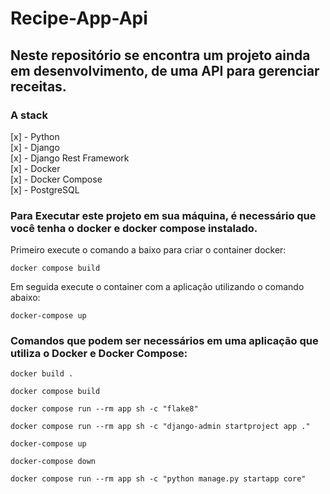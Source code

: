 # Recipe-App-Api

## Neste repositório se encontra um projeto ainda em desenvolvimento, de uma API para gerenciar receitas.
### A stack

[x] - Python <br>
[x] - Django <br>
[x] - Django Rest Framework <br>
[x] - Docker <br>
[x] - Docker Compose <br>
[x] - PostgreSQL <br>

### Para Executar este projeto em sua máquina, é necessário que você tenha o docker e docker compose instalado.

Primeiro execute o comando a baixo para criar o container docker:

```
docker compose build
```

Em seguida execute o container com a aplicação utilizando o comando abaixo:

```
docker-compose up
```

### Comandos que podem ser necessários em uma aplicação que utiliza o Docker e Docker Compose:

```
docker build . 
```

```
docker compose build
```

```
docker compose run --rm app sh -c "flake8"
```

```
docker compose run --rm app sh -c "django-admin startproject app ."
```

```
docker-compose up
```

```
docker-compose down
```

```
docker compose run --rm app sh -c "python manage.py startapp core"
```
